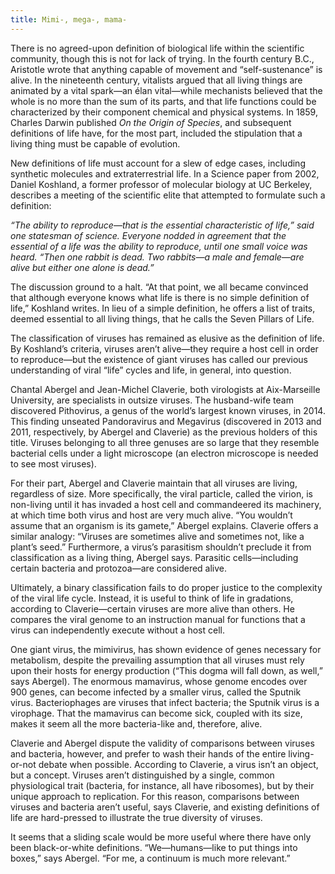 ```yaml
---
title: Mimi-, mega-, mama-
---
```


There is no agreed-upon definition of biological life within the scientific community, though this is not for lack of trying. In the fourth century B.C., Aristotle wrote that anything capable of movement and “self-sustenance” is alive. In the nineteenth century, vitalists argued that all living things are animated by a vital spark—an élan vital—while mechanists believed that the whole is no more than the sum of its parts, and that life functions could be characterized by their component chemical and physical systems. In 1859, Charles Darwin published _On the Origin of Species_, and subsequent definitions of life have, for the most part, included the stipulation that a living thing must be capable of evolution. 

New definitions of life must account for a slew of edge cases, including synthetic molecules and extraterrestrial life. In a Science paper from 2002, Daniel Koshland, a former professor of molecular biology at UC Berkeley, describes a meeting of the scientific elite that attempted to formulate such a definition: 

_“The ability to reproduce—that is the essential characteristic of life,” said one statesman of science. Everyone nodded in agreement that the essential of a life was the ability to reproduce, until one small voice was heard. “Then one rabbit is dead. Two rabbits—a male and female—are alive but either one alone is dead.”_
	
The discussion ground to a halt. “At that point, we all became convinced that although everyone knows what life is there is no simple definition of life,” Koshland writes. In lieu of a simple definition, he offers a list of traits, deemed essential to all living things, that he calls the Seven Pillars of Life. 

The classification of viruses has remained as elusive as the definition of life. By Koshland’s criteria, viruses aren’t alive—they require a host cell in order to reproduce—but the existence of giant viruses has called our previous understanding of viral “life” cycles and life, in general, into question. 

Chantal Abergel and Jean-Michel Claverie, both virologists at Aix-Marseille University, are specialists in outsize viruses. The husband-wife team discovered Pithovirus, a genus of the world’s largest known viruses, in 2014. This finding unseated Pandoravirus and Megavirus (discovered in 2013 and 2011, respectively, by Abergel and Claverie) as the previous holders of this title. Viruses belonging to all three genuses are so large that they resemble bacterial cells under a light microscope (an electron microscope is needed to see most viruses). 

For their part, Abergel and Claverie maintain that all viruses are living, regardless of size. More specifically, the viral particle, called the virion, is non-living until it has invaded a host cell and commandeered its machinery, at which time both virus and host are very much alive. “You wouldn’t assume that an organism is its gamete,” Abergel explains. Claverie offers a similar analogy: “Viruses are sometimes alive and sometimes not, like a plant’s seed.” Furthermore, a virus’s parasitism shouldn’t preclude it from classification as a living thing, Abergel says. Parasitic cells—including certain bacteria and protozoa—are considered alive. 

Ultimately, a binary classification fails to do proper justice to the complexity of the viral life cycle. Instead, it is useful to think of life in gradations, according to Claverie—certain viruses are more alive than others. He compares the viral genome to an instruction manual for functions that a virus can independently execute without a host cell. 

One giant virus, the mimivirus, has shown evidence of genes necessary for metabolism, despite the prevailing assumption that all viruses must rely upon their hosts for energy production (“This dogma will fall down, as well,” says Abergel). The enormous mamavirus, whose genome encodes over 900 genes, can become infected by a smaller virus, called the Sputnik virus. Bacteriophages are viruses that infect bacteria; the Sputnik virus is a virophage. That the mamavirus can become sick, coupled with its size, makes it seem all the more bacteria-like and, therefore, alive. 

Claverie and Abergel dispute the validity of comparisons between viruses and bacteria, however, and prefer to wash their hands of the entire living-or-not debate when possible. According to Claverie, a virus isn’t an object, but a concept. Viruses aren’t distinguished by a single, common physiological trait (bacteria, for instance, all have ribosomes), but by their unique approach to replication. For this reason, comparisons between viruses and bacteria aren’t useful, says Claverie, and existing definitions of life are hard-pressed to illustrate the true diversity of viruses. 

It seems that a sliding scale would be more useful where there have only been black-or-white definitions. “We—humans—like to put things into boxes,” says Abergel. “For me, a continuum is much more relevant.” 



